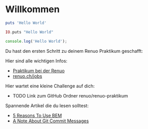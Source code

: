 # Willkommen

```ruby
puts 'Hello World'
```
```elixir
IO.puts "Hello World"
```
```js
console.log('Hello World');
```


Du hast den ersten Schritt zu deinem Renuo Praktikum geschafft:

Hier sind alle wichtigen Infos: 
- [Praktikum bei der Renuo](https://github.com/renuo/renuo-praktikum/raw/master/Praktikum%20bei%20der%20Renuo.pdf)
- [renuo.ch/jobs](https://www.renuo.ch/jobs)

Hier wartet eine kleine Challenge auf dich:
- TODO Link zum GitHub Ordner renuo/renuo-praktikum

Spannende Artikel die du lesen solltest:
- [5 Reasons To Use BEM](https://blog.elpassion.com/reasons-to-use-bem-a88738317753)
- [A Note About Git Commit Messages](https://tbaggery.com/2008/04/19/a-note-about-git-commit-messages.html)
